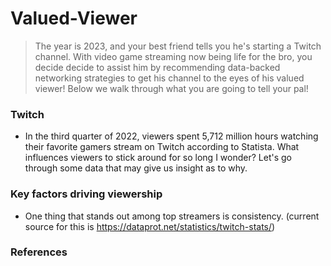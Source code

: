 # Valued-Viewer

> The year is 2023, and your best friend tells you he's starting a Twitch channel. With video game streaming now being life for the bro, you decide decide to assist him by recommending data-backed networking strategies to get his channel to the eyes of his valued viewer! Below we walk through what you are going to tell your pal!

### Twitch

- In the third quarter of 2022, viewers spent 5,712 million hours watching their favorite gamers stream on Twitch according to Statista. What influences viewers to stick around for so long I wonder? Let's go through some data that may give us insight as to why.

### Key factors driving viewership

- One thing that stands out among top streamers is consistency.
  (current source for this is https://dataprot.net/statistics/twitch-stats/)

### References

[^1]:
    Number of hours watched on leading gaming live stream platforms worldwide in 3rd quarter 2022, by platform, Statista,
    Published by J. Clement, Mar 16, 2023

    - https://www.statista.com/statistics/1030795/hours-watched-streamlabs-platform/#:~:text=The%20live%20streaming%20video%20platform,the%20third%20quarter%20of%202022.
